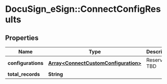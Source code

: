 # DocuSign_eSign::ConnectConfigResults

## Properties
Name | Type | Description | Notes
------------ | ------------- | ------------- | -------------
**configurations** | [**Array&lt;ConnectCustomConfiguration&gt;**](ConnectCustomConfiguration.md) | Reserved: TBD | [optional] 
**total_records** | **String** |  | [optional] 


